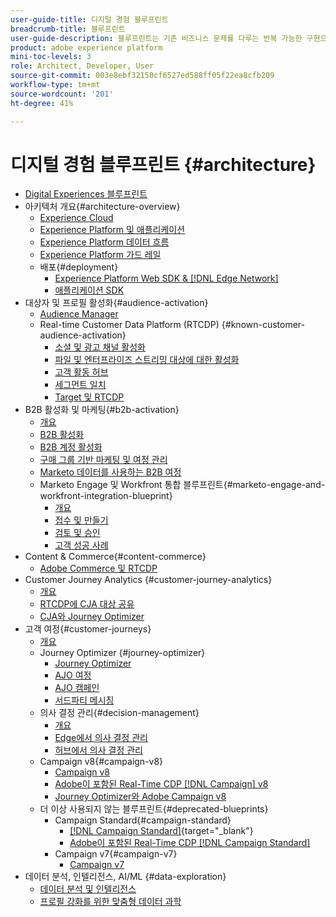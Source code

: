 ```yaml
---
user-guide-title: 디지털 경험 블루프린트
breadcrumb-title: 블루프린트
user-guide-description: 블루프린트는 기존 비즈니스 문제를 다루는 반복 가능한 구현으로 아키텍처 다이어그램, 기술적 고려 사항 및 관련 설명서 링크 등을 포함하고 있습니다.
product: adobe experience platform
mini-toc-levels: 3
role: Architect, Developer, User
source-git-commit: 003e8ebf32150cf6527ed588ff05f22ea8cfb209
workflow-type: tm+mt
source-wordcount: '201'
ht-degree: 41%

---
```



# 디지털 경험 블루프린트 {#architecture}

+ [Digital Experiences 블루프린트](/help/blueprints/overview.md)
+ 아키텍처 개요{#architecture-overview}
   + [Experience Cloud](/help/blueprints/experience-platform/experience-cloud.md)
   + [Experience Platform 및 애플리케이션](/help/blueprints/experience-platform/platform-applications.md)
   + [Experience Platform 데이터 흐름](/help/blueprints/experience-platform/platform-data-flow.md)
   + [Experience Platform 가드 레일](/help/blueprints/experience-platform/guardrails.md)
   + 배포{#deployment}
      + [Experience Platform Web SDK &amp; [!DNL Edge Network]](/help/blueprints/experience-platform/deployment/websdk.md)
      + [애플리케이션 SDK](/help/blueprints/experience-platform/deployment/appsdk.md)
+ 대상자 및 프로필 활성화{#audience-activation}
   + [Audience Manager](/help/blueprints/audience-activation/audience-manager.md)
   + Real-time Customer Data Platform (RTCDP) {#known-customer-audience-activation}
      + [소셜 및 광고 채널 활성화](/help/blueprints/audience-activation/advertising-activation.md)
      + [파일 및 엔터프라이즈 스트리밍 대상에 대한 활성화](/help/blueprints/audience-activation/enterprise-destinations.md)
      + [고객 활동 허브](/help/blueprints/audience-activation/customer-activity.md)
      + [세그먼트 일치](/help/blueprints/audience-activation/segment-match.md)
      + [Target 및 RTCDP](/help/blueprints/audience-activation/rtcdp-target.md)
+ B2B 활성화 및 마케팅{#b2b-activation}
   + [개요](/help/blueprints/b2b/overview.md)
   + [B2B 활성화](/help/blueprints/b2b/b2bactivation.md)
   + [B2B 계정 활성화](/help/blueprints/b2b/b2b-account-activation.md)
   + [구매 그룹 기반 마케팅 및 여정 관리](/help/blueprints/b2b/b2b-buying-group-journeys.md)
   + [Marketo 데이터를 사용하는 B2B 여정](/help/blueprints/b2b/b2b-journeys-with-marketo.md)
   + Marketo Engage 및 Workfront 통합 블루프린트{#marketo-engage-and-workfront-integration-blueprint}
      + [개요](/help/blueprints/b2b/marketo-engage-and-workfront-integration-blueprint/overview.md)
      + [접수 및 만들기](/help/blueprints/b2b/marketo-engage-and-workfront-integration-blueprint/intake-and-create.md)
      + [검토 및 승인](/help/blueprints/b2b/marketo-engage-and-workfront-integration-blueprint/review-and-approve-blueprint.md)
      + [고객 성공 사례](/help/blueprints/b2b/marketo-engage-and-workfront-integration-blueprint/customer-success-stories.md)
+ Content &amp; Commerce{#content-commerce}
   + [Adobe Commerce 및 RTCDP](/help/blueprints/content-commerce/commerce/commerce-rtcdp.md)
+ Customer Journey Analytics     {#customer-journey-analytics}
   + [개요](/help/blueprints/customer-journey-analytics/overview.md)
   + [RTCDP에 CJA 대상 공유](/help/blueprints/customer-journey-analytics/cja-rtcdp.md)
   + [CJA와 Journey Optimizer](/help/blueprints/customer-journey-analytics/cja-ajo.md)
+ 고객 여정{#customer-journeys}
   + [개요](/help/blueprints/customer-journeys/overview.md)
   + Journey Optimizer   {#journey-optimizer}
      + [Journey Optimizer   ](/help/blueprints/customer-journeys/journey-optimizer/journey-optimizer-overview.md)
      + [AJO 여정](/help/blueprints/customer-journeys/journey-optimizer/journey-optimizer-journeys.md)
      + [AJO 캠페인](/help/blueprints/customer-journeys/journey-optimizer/journey-optimizer-campaigns.md)
      + [서드파티 메시징](/help/blueprints/customer-journeys/journey-optimizer/3rd-party-messaging.md)
   + 의사 결정 관리{#decision-management}
      + [개요](/help/blueprints/customer-journeys/decision-management/decision-management-overview.md)
      + [Edge에서 의사 결정 관리](/help/blueprints/customer-journeys/decision-management/decision-management-edge.md)
      + [허브에서 의사 결정 관리](/help/blueprints/customer-journeys/decision-management/decision-management-hub.md)
   + Campaign v8{#campaign-v8}
      + [Campaign v8](/help/blueprints/customer-journeys/campaign-v8/campaign-v8-overview.md)
      + [Adobe이 포함된 Real-Time CDP [!DNL Campaign] v8](/help/blueprints/customer-journeys/campaign-v8/rtcdp-and-campaign-v8.md)
      + [Journey Optimizer와 Adobe Campaign v8](/help/blueprints/customer-journeys/campaign-v8/ajo-and-campaign-v8.md)
   + 더 이상 사용되지 않는 블루프린트{#deprecated-blueprints}
      + Campaign Standard{#campaign-standard}
         + [[!DNL Campaign Standard]](https://experienceleague.adobe.com/en/docs/campaign-standard){target="_blank"}
         + [Adobe이 포함된 Real-Time CDP [!DNL Campaign Standard]](https://experienceleague.adobe.com/en/docs/campaign-standard/using/integrating-with-adobe-cloud/adobe-experience-platform/get-started-sources-destinations)
      + Campaign v7{#campaign-v7}
         + [Campaign v7](/help/blueprints/customer-journeys/campaign-v7/campaign-v7-overview.md)
+ 데이터 분석, 인텔리전스, AI/ML {#data-exploration}
   + [데이터 분석 및 인텔리전스](/help/blueprints/data-insights/analysis.md)
   + [프로필 강화를 위한 맞춤형 데이터 과학](/help/blueprints/data-insights/data-science.md)
